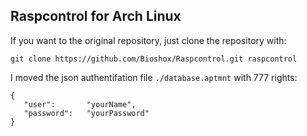 ## Raspcontrol for Arch Linux

If you want to the original repository, just clone the repository with:

	git clone https://github.com/Bioshox/Raspcontrol.git raspcontrol

I moved the json authentifation file `./database.aptmnt` with 777 rights:

	{
 	   "user":       "yourName",
 	   "password":   "yourPassword"
	}
